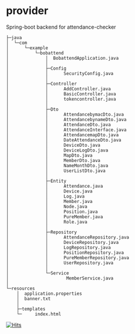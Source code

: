 # provider
Spring-boot backend for attendance-checker

    ├─java
    │  └─com
    │      └─example
    │          └─bobattend
    │              │  BobattendApplication.java
    │              │
    │              ├─Config
    │              │      SecurityConfig.java
    │              │
    │              ├─Controller
    │              │      AddController.java
    │              │      BasicController.java
    │              │      tokencontroller.java
    │              │
    │              ├─Dto
    │              │      AttendancebymacDto.java
    │              │      AttendancebynameDto.java
    │              │      AttendanceDto.java
    │              │      AttendanceInterface.java
    │              │      AttendancemapDto.java
    │              │      DateAttendanceDto.java
    │              │      DeviceDto.java
    │              │      DeviceLogDto.java
    │              │      MapDto.java
    │              │      MemberDto.java
    │              │      NameMonthDto.java
    │              │      UserListDto.java
    │              │
    │              ├─Entity
    │              │      Attendance.java
    │              │      Device.java
    │              │      Log.java
    │              │      Member.java
    │              │      Node.java
    │              │      Position.java
    │              │      PureMember.java
    │              │      Role.java
    │              │
    │              ├─Repository
    │              │      AttendanceRepository.java
    │              │      DeviceRepository.java
    │              │      LogRepository.java
    │              │      PositionRepository.java
    │              │      PureMemberRepository.java
    │              │      UserRepository.java
    │              │
    │              └─Service
    │                      MemberService.java
    │
    └─resources
        │  application.properties
        │  banner.txt
        │
        ├─templates
        └─     index.html
        
        
[![Hits](https://hits.seeyoufarm.com/api/count/incr/badge.svg?url=https://github.com/alertjjm/provider)](https://hits.seeyoufarm.com) 
